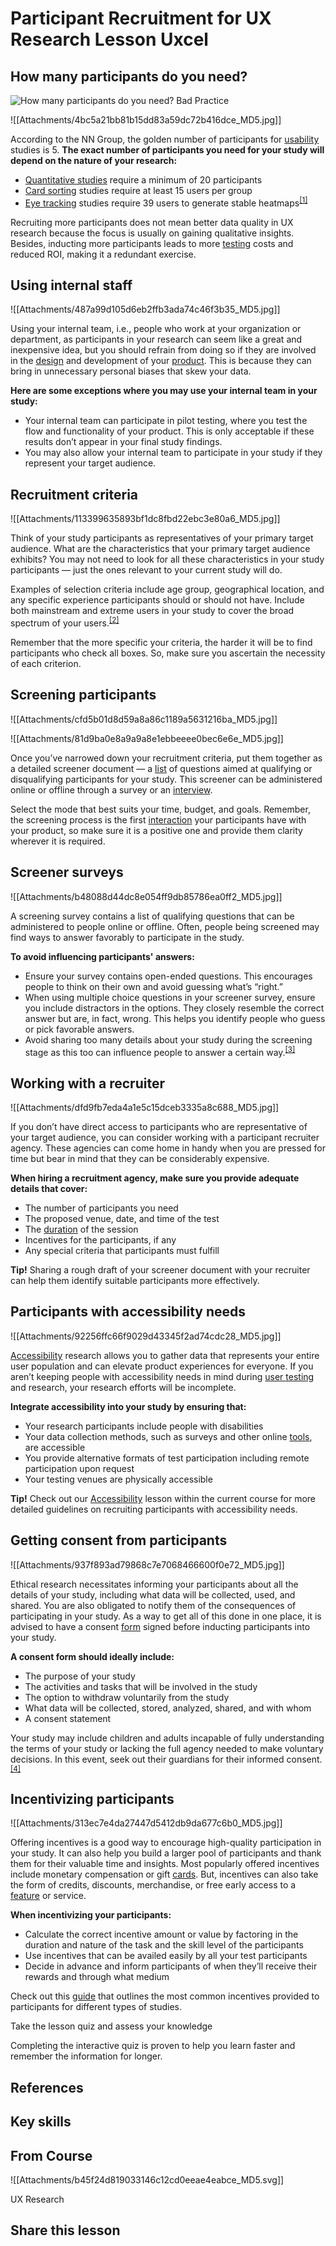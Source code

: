 # Participant Recruitment for UX Research Lesson  Uxcel
## How many participants do you need?

![How many participants do you need? Bad Practice](https://img.uxcel.com/practices/how-many-participants-do-you-need-1663141839096/b-1663141839097.jpg)

![[Attachments/4bc5a21bb81b15dd83a59dc72b416dce_MD5.jpg]]

According to the NN Group, the golden number of participants for [usability](https://app.uxcel.com/glossary/usability) studies is 5. **The exact number of participants you need for your study will depend on the nature of your research:**

-   [Quantitative studies](https://app.uxcel.com/glossary/quantitative-research) require a minimum of 20 participants
-   [Card sorting](https://app.uxcel.com/glossary/card-sorting) studies require at least 15 users per group
-   [Eye tracking](https://app.uxcel.com/glossary/eye-tracking) studies require 39 users to generate stable heatmaps<sup><a href="moz-extension://1fff0f8b-616f-485f-8cf3-32584a1a9298/#anchor-1" rel="noopener noreferrer" applinkanchor="">[1]</a></sup>

Recruiting more participants does not mean better data quality in UX research because the focus is usually on gaining qualitative insights. Besides, inducting more participants leads to more [testing](https://app.uxcel.com/glossary/testing) costs and reduced ROI, making it a redundant exercise.

## Using internal staff

![[Attachments/487a99d105d6eb2ffb3ada74c46f3b35_MD5.jpg]]

Using your internal team, i.e., people who work at your organization or department, as participants in your research can seem like a great and inexpensive idea, but you should refrain from doing so if they are involved in the [design](https://app.uxcel.com/glossary/design) and development of your [product](https://app.uxcel.com/glossary/product). This is because they can bring in unnecessary personal biases that skew your data.

**Here are some exceptions where you may use your internal team in your study:**

-   Your internal team can participate in pilot testing, where you test the flow and functionality of your product. This is only acceptable if these results don’t appear in your final study findings.
-   You may also allow your internal team to participate in your study if they represent your target audience.

## Recruitment criteria

![[Attachments/113399635893bf1dc8fbd22ebc3e80a6_MD5.jpg]]

Think of your study participants as representatives of your primary target audience. What are the characteristics that your primary target audience exhibits? You may not need to look for all these characteristics in your study participants — just the ones relevant to your current study will do.

Examples of selection criteria include age group, geographical location, and any specific experience participants should or should not have. Include both mainstream and extreme users in your study to cover the broad spectrum of your users.<sup><a href="moz-extension://1fff0f8b-616f-485f-8cf3-32584a1a9298/#anchor-2" rel="noopener noreferrer" applinkanchor="">[2]</a></sup>

Remember that the more specific your criteria, the harder it will be to find participants who check all boxes. So, make sure you ascertain the necessity of each criterion.

## Screening participants

![[Attachments/cfd5b01d8d59a8a86c1189a5631216ba_MD5.jpg]]

![[Attachments/81d9ba0e8a9a9a8e1ebbeeee0bec6e6e_MD5.jpg]]

Once you’ve narrowed down your recruitment criteria, put them together as a detailed screener document — a [list](https://app.uxcel.com/glossary/lists) of questions aimed at qualifying or disqualifying participants for your study. This screener can be administered online or offline through a survey or an [interview](https://app.uxcel.com/glossary/interview).

Select the mode that best suits your time, budget, and goals. Remember, the screening process is the first [interaction](https://app.uxcel.com/glossary/interaction) your participants have with your product, so make sure it is a positive one and provide them clarity wherever it is required.

## Screener surveys

![[Attachments/b48088d44dc8e054ff9db85786ea0ff2_MD5.jpg]]

A screening survey contains a list of qualifying questions that can be administered to people online or offline. Often, people being screened may find ways to answer favorably to participate in the study.

**To avoid influencing participants' answers:**

-   Ensure your survey contains open-ended questions. This encourages people to think on their own and avoid guessing what’s “right.”
-   When using multiple choice questions in your screener survey, ensure you include distractors in the options. They closely resemble the correct answer but are, in fact, wrong. This helps you identify people who guess or pick favorable answers.
-   Avoid sharing too many details about your study during the screening stage as this too can influence people to answer a certain way.<sup><a href="moz-extension://1fff0f8b-616f-485f-8cf3-32584a1a9298/#anchor-3" rel="noopener noreferrer" applinkanchor="">[3]</a></sup>

## Working with a recruiter

![[Attachments/dfd9fb7eda4a1e5c15dceb3335a8c688_MD5.jpg]]

If you don’t have direct access to participants who are representative of your target audience, you can consider working with a participant recruiter agency. These agencies can come home in handy when you are pressed for time but bear in mind that they can be considerably expensive.

**When hiring a recruitment agency, make sure you provide adequate details that cover:**

-   The number of participants you need
-   The proposed venue, date, and time of the test
-   The [duration](https://app.uxcel.com/glossary/duration) of the session
-   Incentives for the participants, if any
-   Any special criteria that participants must fulfill

**Tip!** Sharing a rough draft of your screener document with your recruiter can help them identify suitable participants more effectively.

## Participants with accessibility needs

![[Attachments/92256ffc66f9029d43345f2ad74cdc28_MD5.jpg]]

[Accessibility](https://app.uxcel.com/glossary/accessibility) research allows you to gather data that represents your entire user population and can elevate product experiences for everyone. If you aren’t keeping people with accessibility needs in mind during [user testing](https://app.uxcel.com/glossary/user-testing) and research, your research efforts will be incomplete.

**Integrate accessibility into your study by ensuring that:**

-   Your research participants include people with disabilities
-   Your data collection methods, such as surveys and other online [tools](https://app.uxcel.com/glossary/design-tools), are accessible
-   You provide alternative formats of test participation including remote participation upon request
-   Your testing venues are physically accessible

**Tip!** Check out our [Accessibility](https://app.uxcel.com/courses/ux-research/accessibility-365) lesson within the current course for more detailed guidelines on recruiting participants with accessibility needs.

## Getting consent from participants

![[Attachments/937f893ad79868c7e7068466600f0e72_MD5.jpg]]

Ethical research necessitates informing your participants about all the details of your study, including what data will be collected, used, and shared. You are also obligated to notify them of the consequences of participating in your study. As a way to get all of this done in one place, it is advised to have a consent [form](https://app.uxcel.com/glossary/forms) signed before inducting participants into your study.

**A consent form should ideally include:**

-   The purpose of your study
-   The activities and tasks that will be involved in the study
-   The option to withdraw voluntarily from the study
-   What data will be collected, stored, analyzed, shared, and with whom
-   A consent statement

Your study may include children and adults incapable of fully understanding the terms of your study or lacking the full agency needed to make voluntary decisions. In this event, seek out their guardians for their informed consent.<sup><a href="moz-extension://1fff0f8b-616f-485f-8cf3-32584a1a9298/#anchor-4" rel="noopener noreferrer" applinkanchor="">[4]</a></sup>

## Incentivizing participants

![[Attachments/313ec7e4da27447d5412db9da677c6b0_MD5.jpg]]

Offering incentives is a good way to encourage high-quality participation in your study. It can also help you build a larger pool of participants and thank them for their valuable time and insights. Most popularly offered incentives include monetary compensation or gift [cards](https://app.uxcel.com/glossary/cards). But, incentives can also take the form of credits, discounts, merchandise, or free early access to a [feature](https://app.uxcel.com/glossary/feature) or service.

**When incentivizing your participants:**

-   Calculate the correct incentive amount or value by factoring in the duration and nature of the task and the skill level of the participants
-   Use incentives that can be availed easily by all your test participants
-   Decide in advance and inform participants of when they’ll receive their rewards and through what medium

Check out this [guide](https://www.userinterviews.com/blog/the-ultimate-guide-to-user-research-incentives) that outlines the most common incentives provided to participants for different types of studies.

Take the lesson quiz and assess your knowledge

Completing the interactive quiz is proven to help you learn faster and remember the information for longer.

## References

## Key skills

## From Course

![[Attachments/b45f24d819033146c12cd0eeae4eabce_MD5.svg]]

UX Research

## Share this lesson